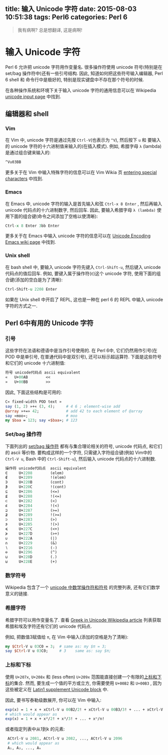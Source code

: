 title: 输入 Unicode 字符
date: 2015-08-03 10:51:38
tags: Perl6
categories: Perl 6
---

<blockquote class="blockquote-center">我有病啊? 总是想翻译, 这是病啊!</blockquote>


# 输入 Unicode 字符

Perl 6 允许把 unicode 字符用作变量名. 很多操作符使用 unicode 符号(特别是在 set/bag 操作符中)还有一些引号结构. 因此, 知道如何把这些符号输入编辑器, Perl 6 shell 和 命令行中是极好的, 特别是现实键盘中不存在那个符号的时候.



在各种操作系统和环境下关于输入 unicode 字符的通用信息可以在 Wikipedia [unicode input page](https://en.wikipedia.org/wiki/Unicode_input) 中找到.



## 编辑器和 shell

### Vim

在 Vim 中, unicode 字符是通过先按 `Ctrl-V`(也表示为 `^V`), 然后按下 `u` 和 要输入的 unicode 字符的十六进制值来输入的(在插入模式).  例如, 希腊字母  `λ` (lambda) 是通过组合键来输入的:

``` perl
^Vu03BB
```

更多关于在 Vim 中输入特殊字符的信息可以在 Vim Wikia 页 [ entering special characters](http://vim.wikia.com/wiki/Entering_special_characters) 中找到.

### Emacs

在 Emacs 中, unicode 字符的输入是首先输入和弦 `Ctrl-x 8 Enter` , 然后再输入 unicode 代码点的十六进制数字, 然后回车. 因此, 要输入希腊字母 `λ (lambda)` 使用下面的组合键(命令之间添加了空格以使清晰):

``` perl
Ctrl-x 8 Enter 3bb Enter
```

更多关于在 Emacs 中输入 unicode 字符的信息可以在 [ Unicode Encoding Emacs wiki page](http://www.emacswiki.org/emacs/UnicodeEncoding)  中找到.



### Unix shell

在 bash shell 中, 要输入 unicode 字符先键入 `Ctrl-Shift-u`, 然后键入 unicode 代码点的值后回车. 例如, 要键入属于操作符(`∈`)这个 unicode 字符, 使用下面的组合键(添加的空白是为了清晰):

``` perl
Ctrl-Shift-u 2208 Enter
```

如果在 Unix shell 中开启了 REPL, 这也是一种在 perl 6 的 REPL 中输入 unicode 字符的方式之一.



## Perl 6中有用的 Unicode 字符

### 引号

这些字符在法语和德语中是当作引号使用的. 在 Perl 6中, 它们仍然用作引号(在 POD 中是单引号, 在普通代码中是双引号), 还可以标示超运算符. 下面是这些符号和它们的 unicode 十六进制值:

``` perl
符号 unicode代码点 ascii equivalent
«	U+00AB	      <<
»	U+00BB	      >>
```

因此, 下面这些结构是可用的:

``` perl
C« fixed-width POD text »
say (1, 2) »+« (3, 4);     # 4 6 ; element-wise add
@array »+=» 42;            # add 42 to each element of @array
say «moo»;                 # moo
my $baa = 123; say «$baa»; # 123
```

### Set/bag 操作符

下面列出的 [set/bag 操作符](http://doc.perl6.org/language/setbagmix#Set%2FBag_Operators) 都有与集合理论相关的符号, unicode 代码点, 和它们的 ascii 等价物. 要构成这样的一个字符, 只需键入字符组合键(例如 Vim中的 `Ctrl-V u`, Bash 中的 `Ctrl-Shift-u`), 然后输入 unicode 代码点的十六进制数.

``` perl
操作符	unicode代码点	ascii equivalent
∈	  U+2208	    (elem)
∉	  U+2209	    !(elem)
∋	  U+220B	    (cont)
∌	  U+220C	    !(cont)
⊆	  U+2286	    (<=)
⊈	  U+2288	    !(<=)
⊂	  U+2282	    (<)
⊄	  U+2284	    !(<)
⊇	  U+2287	    (>=)
⊉	  U+2289	    !(>=)
⊃	  U+2283	    (>)
⊅	  U+2285	    !(>)
≼	  U+227C	    (<+)
≽	  U+227D	    (>+)
∪	  U+222A	    (|)
∩	  U+2229	    (&)
∖	  U+2216	    (-)
⊖	  U+2296	    (^)
⊍	  U+228D	    (.)
⊎	  U+228E	    (+)
```

### 数学符号

Wikipedia 包含了一个 [unicode 中数学操作符和符号](https://en.wikipedia.org/wiki/Mathematical_operators_and_symbols_in_Unicode) 的完整列表, 还有它们数学意义的链接.

### 希腊字符

希腊字符可以用作变量名了. 查看 [Greek in Unicode Wikipedia article](https://en.wikipedia.org/wiki/Greek_alphabet#Greek_in_Unicode) 列表获取希腊和埃及字符还有它们的 unicode 代码点.

例如, 把数值3赋值给 `π`, 在 Vim 中输入(添加的空格是为了清晰):

``` perl
my $Ctrl-V u 03C0 = 3;  # same as: my $π = 3;
say $Ctrl-V u 03C0;     # 3    same as: say $π;
```

### 上标和下标

使用 `U+207x`, `U+208x` 和 (less often)  `U+209x` 范围能直接创建一个有限的[上标和下标](http://en.wikipedia.org/wiki/Superscripts_and_Subscripts)的集合. 然而, 要生成一个值的平方或立方, 你需要使用 `U+00B2` 和 `U+00B3` , 因为这些被定义在 [ Latin1 supplement Unicode block](http://en.wikipedia.org/wiki/Latin-1_Supplement_(Unicode_block)) 中.



因此, 要书写泰勒级数展开, 你可以在 Vim 中输入:

``` perl
exp(x) = 1 + x + xCtrl-V u 00B2/2! + xCtrl-V u 00B3/3! + ... + xCtrl-V u 207F/n!
# which would appear as
exp(x) = 1 + x + x²/2! + x³/3! + ... + xⁿ/n!
```

或者指定列表中从1到k 的元素:

``` perl
 ACtrl-V u 2081, ACtrl-V u 2082, ..., ACtrl-V u 2096
 # which would appear as
 A₁, A₂, ..., Aₖ
```



## 